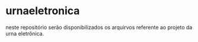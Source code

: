 # urnaeletronica
neste repositório serão disponibilizados os arquirvos referente ao projeto da urna eletrônica.  
